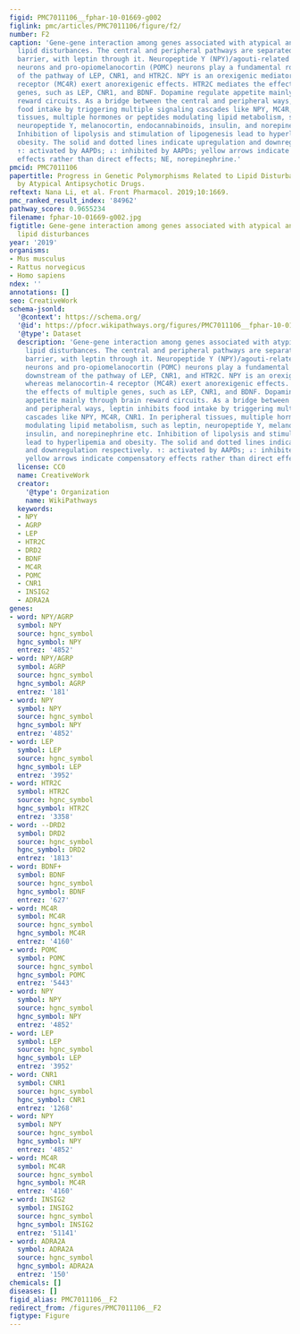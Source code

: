 ```yaml
---
figid: PMC7011106__fphar-10-01669-g002
figlink: pmc/articles/PMC7011106/figure/f2/
number: F2
caption: 'Gene-gene interaction among genes associated with atypical antipsychotic-induced
  lipid disturbances. The central and peripheral pathways are separated by brain-blood
  barrier, with leptin through it. Neuropeptide Y (NPY)/agouti-related protein (AgRP)
  neurons and pro-opiomelanocortin (POMC) neurons play a fundamental role in the downstream
  of the pathway of LEP, CNR1, and HTR2C. NPY is an orexigenic mediator whereas melanocortin-4
  receptor (MC4R) exert anorexigenic effects. HTR2C mediates the effects of multiple
  genes, such as LEP, CNR1, and BDNF. Dopamine regulate appetite mainly through brain
  reward circuits. As a bridge between the central and peripheral ways, leptin inhibits
  food intake by triggering multiple signaling cascades like NPY, MC4R, CNR1. In peripheral
  tissues, multiple hormones or peptides modulating lipid metabolism, such as leptin,
  neuropeptide Y, melanocortin, endocannabinoids, insulin, and norepinephrine etc.
  Inhibition of lipolysis and stimulation of lipogenesis lead to hyperlipemia and
  obesity. The solid and dotted lines indicate upregulation and downregulation respectively.
  ↑: activated by AAPDs; ↓: inhibited by AAPDs; yellow arrows indicate compensatory
  effects rather than direct effects; NE, norepinephrine.'
pmcid: PMC7011106
papertitle: Progress in Genetic Polymorphisms Related to Lipid Disturbances Induced
  by Atypical Antipsychotic Drugs.
reftext: Nana Li, et al. Front Pharmacol. 2019;10:1669.
pmc_ranked_result_index: '84962'
pathway_score: 0.9655234
filename: fphar-10-01669-g002.jpg
figtitle: Gene-gene interaction among genes associated with atypical antipsychotic-induced
  lipid disturbances
year: '2019'
organisms:
- Mus musculus
- Rattus norvegicus
- Homo sapiens
ndex: ''
annotations: []
seo: CreativeWork
schema-jsonld:
  '@context': https://schema.org/
  '@id': https://pfocr.wikipathways.org/figures/PMC7011106__fphar-10-01669-g002.html
  '@type': Dataset
  description: 'Gene-gene interaction among genes associated with atypical antipsychotic-induced
    lipid disturbances. The central and peripheral pathways are separated by brain-blood
    barrier, with leptin through it. Neuropeptide Y (NPY)/agouti-related protein (AgRP)
    neurons and pro-opiomelanocortin (POMC) neurons play a fundamental role in the
    downstream of the pathway of LEP, CNR1, and HTR2C. NPY is an orexigenic mediator
    whereas melanocortin-4 receptor (MC4R) exert anorexigenic effects. HTR2C mediates
    the effects of multiple genes, such as LEP, CNR1, and BDNF. Dopamine regulate
    appetite mainly through brain reward circuits. As a bridge between the central
    and peripheral ways, leptin inhibits food intake by triggering multiple signaling
    cascades like NPY, MC4R, CNR1. In peripheral tissues, multiple hormones or peptides
    modulating lipid metabolism, such as leptin, neuropeptide Y, melanocortin, endocannabinoids,
    insulin, and norepinephrine etc. Inhibition of lipolysis and stimulation of lipogenesis
    lead to hyperlipemia and obesity. The solid and dotted lines indicate upregulation
    and downregulation respectively. ↑: activated by AAPDs; ↓: inhibited by AAPDs;
    yellow arrows indicate compensatory effects rather than direct effects; NE, norepinephrine.'
  license: CC0
  name: CreativeWork
  creator:
    '@type': Organization
    name: WikiPathways
  keywords:
  - NPY
  - AGRP
  - LEP
  - HTR2C
  - DRD2
  - BDNF
  - MC4R
  - POMC
  - CNR1
  - INSIG2
  - ADRA2A
genes:
- word: NPY/AGRP
  symbol: NPY
  source: hgnc_symbol
  hgnc_symbol: NPY
  entrez: '4852'
- word: NPY/AGRP
  symbol: AGRP
  source: hgnc_symbol
  hgnc_symbol: AGRP
  entrez: '181'
- word: NPY
  symbol: NPY
  source: hgnc_symbol
  hgnc_symbol: NPY
  entrez: '4852'
- word: LEP
  symbol: LEP
  source: hgnc_symbol
  hgnc_symbol: LEP
  entrez: '3952'
- word: HTR2C
  symbol: HTR2C
  source: hgnc_symbol
  hgnc_symbol: HTR2C
  entrez: '3358'
- word: --DRD2
  symbol: DRD2
  source: hgnc_symbol
  hgnc_symbol: DRD2
  entrez: '1813'
- word: BDNF+
  symbol: BDNF
  source: hgnc_symbol
  hgnc_symbol: BDNF
  entrez: '627'
- word: MC4R
  symbol: MC4R
  source: hgnc_symbol
  hgnc_symbol: MC4R
  entrez: '4160'
- word: POMC
  symbol: POMC
  source: hgnc_symbol
  hgnc_symbol: POMC
  entrez: '5443'
- word: NPY
  symbol: NPY
  source: hgnc_symbol
  hgnc_symbol: NPY
  entrez: '4852'
- word: LEP
  symbol: LEP
  source: hgnc_symbol
  hgnc_symbol: LEP
  entrez: '3952'
- word: CNR1
  symbol: CNR1
  source: hgnc_symbol
  hgnc_symbol: CNR1
  entrez: '1268'
- word: NPY
  symbol: NPY
  source: hgnc_symbol
  hgnc_symbol: NPY
  entrez: '4852'
- word: MC4R
  symbol: MC4R
  source: hgnc_symbol
  hgnc_symbol: MC4R
  entrez: '4160'
- word: INSIG2
  symbol: INSIG2
  source: hgnc_symbol
  hgnc_symbol: INSIG2
  entrez: '51141'
- word: ADRA2A
  symbol: ADRA2A
  source: hgnc_symbol
  hgnc_symbol: ADRA2A
  entrez: '150'
chemicals: []
diseases: []
figid_alias: PMC7011106__F2
redirect_from: /figures/PMC7011106__F2
figtype: Figure
---
```

